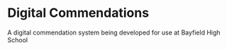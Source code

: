 # Digital Commendations

A digital commendation system being developed for use at Bayfield High School
